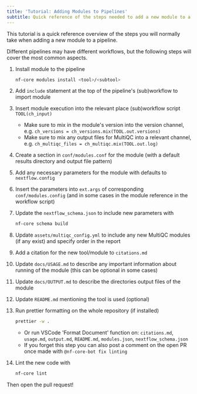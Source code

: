 ```yaml
---
title: 'Tutorial: Adding Modules to Pipelines'
subtitle: Quick reference of the steps needed to add a new module to a pipeline.
---
```


This tutorial is a quick reference overview of the steps you will normally take when adding a new module to a pipeline.

Different pipelines may have different workflows, but the following steps will cover the most common aspects.

1. Install module to the pipeline

   ```bash
   nf-core modules install <tool>/<subtool>
   ```

2. Add `include` statement at the top of the pipeline's (sub)workflow to import module
3. Insert module execution into the relevant place (sub)workflow script `TOOL(ch_input)`
   - Make sure to mix in the module's version into the version channel, e.g. `ch_versions = ch_versions.mix(TOOL.out.versions)`
   - Make sure to mix any output files for MultiQC into a relevant channel, e.g. `ch_multiqc_files = ch_multiqc.mix(TOOL.out.log)`
4. Create a section in `conf/modules.conf` for the module (with a default results directory and output file pattern)
5. Add any necessary parameters for the module with defaults to `nextflow.config`
6. Insert the parameters into `ext.args` of corresponding `conf/modules.config` (and in some cases in the module reference in the workflow script)
7. Update the `nextflow_schema.json` to include new parameters with

   ```bash
   nf-core schema build
   ```

8. Update `assets/multiqc_config.yml` to include any new MultiQC modules (if any exist) and specify order in the report
9. Add a citation for the new tool/module to `citations.md`
10. Update `docs/USAGE.md` to describe any important information about running of the module (this can be optional in some cases)
11. Update `docs/OUTPUT.md` to describe the directories output files of the module
12. Update `README.md` mentioning the tool is used (optional)
13. Run prettier formatting on the whole repository (if installed)

    ```bash
    prettier -w .
    ```

    - Or run VSCode 'Format Document' function on: `citations.md`, `usage.md`, `output.md`, `README.md`, `modules.json`, `nextflow_schema.json`
    - If you forget this step you can also post a comment on the open PR once made with `@nf-core-bot fix linting`

14. Lint the new code with

    ```bash
    nf-core lint
    ```

Then open the pull request!
